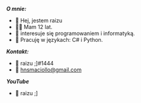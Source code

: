 ***O mnie:***
- 👋 Hej, jestem raizu
- 💁‍♂️ Mam 12 lat. 
- 👀 interesuje się programowaniem i informatyką.
- 🌱 Pracuję w językach: C# i Python.

***Kontakt:***
- 💎 raizu ;]#1444
- 📧 hnsmaciollo@gmail.com

***YouTube***
- 🎥 raizu ;]



